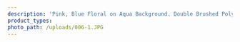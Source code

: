```yaml
---
description: 'Pink, Blue Floral on Aqua Background. Double Brushed Poly'
product_types:
photo_path: /uploads/006-1.JPG
---
```


